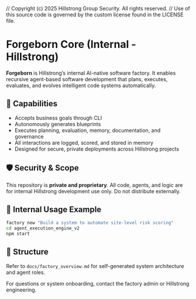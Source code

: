 // Copyright (c) 2025 Hillstrong Group Security. All rights reserved.
// Use of this source code is governed by the custom license found in the LICENSE file.

# Forgeborn Core (Internal - Hillstrong)

**Forgeborn** is Hillstrong’s internal AI-native software factory. It enables recursive agent-based software development that plans, executes, evaluates, and evolves intelligent code systems automatically.

## 🧠 Capabilities
- Accepts business goals through CLI
- Autonomously generates blueprints
- Executes planning, evaluation, memory, documentation, and governance
- All interactions are logged, scored, and stored in memory
- Designed for secure, private deployments across Hillstrong projects

## 🛡️ Security & Scope
This repository is **private and proprietary**. All code, agents, and logic are for internal Hillstrong development use only. Do not distribute externally.

## 🔁 Internal Usage Example
```bash
factory new "Build a system to automate site-level risk scoring"
cd agent_execution_engine_v2
npm start
```

## 📁 Structure
Refer to `docs/factory_overview.md` for self-generated system architecture and agent roles.

For questions or system onboarding, contact the factory admin or Hillstrong engineering.